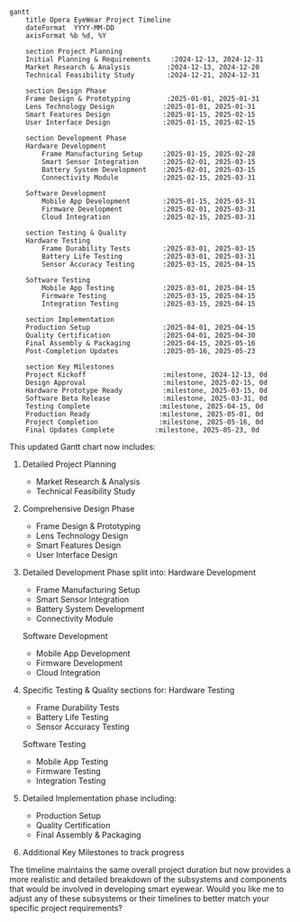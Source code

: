 ```mermaid
gantt
    title Opera EyeWear Project Timeline
    dateFormat  YYYY-MM-DD
    axisFormat %b %d, %Y

    section Project Planning
    Initial Planning & Requirements     :2024-12-13, 2024-12-31
    Market Research & Analysis         :2024-12-13, 2024-12-20
    Technical Feasibility Study        :2024-12-21, 2024-12-31

    section Design Phase
    Frame Design & Prototyping         :2025-01-01, 2025-01-31
    Lens Technology Design            :2025-01-01, 2025-01-31
    Smart Features Design             :2025-01-15, 2025-02-15
    User Interface Design             :2025-01-15, 2025-02-15

    section Development Phase
    Hardware Development
        Frame Manufacturing Setup     :2025-01-15, 2025-02-28
        Smart Sensor Integration      :2025-02-01, 2025-03-15
        Battery System Development    :2025-02-01, 2025-03-15
        Connectivity Module           :2025-02-15, 2025-03-31

    Software Development
        Mobile App Development        :2025-01-15, 2025-03-31
        Firmware Development          :2025-02-01, 2025-03-31
        Cloud Integration             :2025-02-15, 2025-03-31

    section Testing & Quality
    Hardware Testing
        Frame Durability Tests        :2025-03-01, 2025-03-15
        Battery Life Testing          :2025-03-01, 2025-03-31
        Sensor Accuracy Testing       :2025-03-15, 2025-04-15

    Software Testing
        Mobile App Testing            :2025-03-01, 2025-04-15
        Firmware Testing              :2025-03-15, 2025-04-15
        Integration Testing           :2025-03-15, 2025-04-15

    section Implementation
    Production Setup                  :2025-04-01, 2025-04-15
    Quality Certification             :2025-04-01, 2025-04-30
    Final Assembly & Packaging        :2025-04-15, 2025-05-16
    Post-Completion Updates           :2025-05-16, 2025-05-23

    section Key Milestones
    Project Kickoff                   :milestone, 2024-12-13, 0d
    Design Approval                   :milestone, 2025-02-15, 0d
    Hardware Prototype Ready          :milestone, 2025-03-15, 0d
    Software Beta Release             :milestone, 2025-03-31, 0d
    Testing Complete                 :milestone, 2025-04-15, 0d
    Production Ready                 :milestone, 2025-05-01, 0d
    Project Completion               :milestone, 2025-05-16, 0d
    Final Updates Complete          :milestone, 2025-05-23, 0d
```

This updated Gantt chart now includes:

1. Detailed Project Planning
   - Market Research & Analysis
   - Technical Feasibility Study

2. Comprehensive Design Phase
   - Frame Design & Prototyping
   - Lens Technology Design
   - Smart Features Design
   - User Interface Design

3. Detailed Development Phase split into:
   Hardware Development
   - Frame Manufacturing Setup
   - Smart Sensor Integration
   - Battery System Development
   - Connectivity Module

   Software Development
   - Mobile App Development
   - Firmware Development
   - Cloud Integration

4. Specific Testing & Quality sections for:
   Hardware Testing
   - Frame Durability Tests
   - Battery Life Testing
   - Sensor Accuracy Testing

   Software Testing
   - Mobile App Testing
   - Firmware Testing
   - Integration Testing

5. Detailed Implementation phase including:
   - Production Setup
   - Quality Certification
   - Final Assembly & Packaging

6. Additional Key Milestones to track progress

The timeline maintains the same overall project duration but now provides a more realistic and detailed breakdown of the subsystems and components that would be involved in developing smart eyewear. Would you like me to adjust any of these subsystems or their timelines to better match your specific project requirements? 